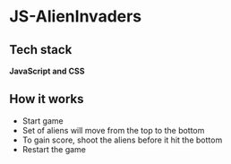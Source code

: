 # JS-AlienInvaders


## Tech stack
**JavaScript and CSS**



## How it works

- Start game
- Set of aliens will move from the top to the bottom 
- To gain score, shoot the aliens before it hit the bottom
- Restart the game
